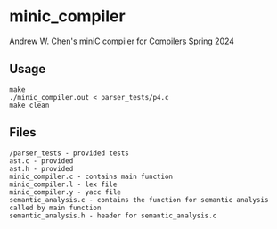 # minic_compiler
Andrew W. Chen's miniC compiler for Compilers Spring 2024 

## Usage
```
make
./minic_compiler.out < parser_tests/p4.c
make clean
```

## Files
```
/parser_tests - provided tests
ast.c - provided
ast.h - provided
minic_compiler.c - contains main function
minic_compiler.l - lex file
minic_compiler.y - yacc file
semantic_analysis.c - contains the function for semantic analysis called by main function
semantic_analysis.h - header for semantic_analysis.c
```
